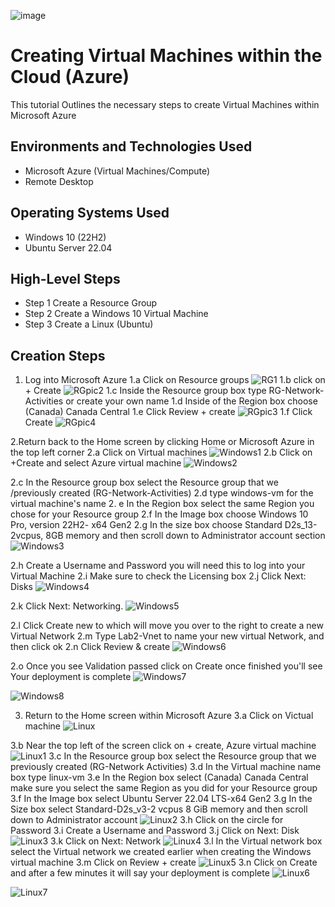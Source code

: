 <p align="center"> 

![image](https://github.com/user-attachments/assets/f419549f-105a-4acc-bbb0-e1e8d7640b3e)
</p>
<h1>Creating Virtual Machines within the Cloud (Azure)</h1>

This tutorial Outlines the necessary steps to create Virtual Machines within Microsoft Azure <br />




<h2>Environments and Technologies Used</h2>

- Microsoft Azure (Virtual Machines/Compute)
- Remote Desktop
<h2>Operating Systems Used </h2>

- Windows 10 (22H2)
- Ubuntu Server 22.04

<h2>High-Level Steps</h2>

- Step 1 Create a Resource Group
- Step 2 Create a Windows 10 Virtual Machine
- Step 3 Create a Linux (Ubuntu)


<h2>Creation Steps</h2>

1. Log into Microsoft Azure 1.a Click on Resource groups
![RG1](https://github.com/user-attachments/assets/33e1db8f-e218-45cc-82fd-ce185c2dc25c)
1.b click on + Create
![RGpic2](https://github.com/user-attachments/assets/57d1e2f4-b047-429a-8ceb-35c348662392)
1.c Inside the Resource group box type RG-Network-Activities or create your own name 1.d Inside of the Region box choose (Canada) Canada Central 1.e Click Review + create
![RGpic3](https://github.com/user-attachments/assets/007761e8-4cd6-4a7c-9445-7309f3c4f92e)
1.f Click Create
![RGpic4](https://github.com/user-attachments/assets/1ecb7e1b-32ae-4dc8-9c7f-0ed08d89717d)

2.Return back to the Home screen by clicking Home or Microsoft Azure in the top left corner 2.a Click on Virtual machines
![Windows1](https://github.com/user-attachments/assets/789e2887-05b3-414e-b057-aeacf7f30dc5)
2.b Click on +Create and select Azure virtual machine 
![Windows2](https://github.com/user-attachments/assets/2ab200f9-1e2e-43bc-a24a-6a6071759535)

2.c In the Resource group box select the Resource group that we /previously created (RG-Network-Activities) 2.d type windows-vm for the virtual machine's name 2. e In the Region box select the same Region you chose for your Resource group 2.f In the Image box choose Windows 10 Pro, version 22H2- x64 Gen2 2.g In the size box choose Standard D2s_13-2vcpus, 8GB memory and then scroll down to Administrator account section
![Windows3](https://github.com/user-attachments/assets/bcac51c7-c2a2-45ef-b41f-124044162aea)

2.h Create a Username and Password you will need this to log into your Virtual Machine 2.i Make sure to check the Licensing box 2.j Click Next: Disks
![Windows4](https://github.com/user-attachments/assets/3a9032ff-a82a-4612-a9e2-26494081773a)

2.k Click Next: Networking. 
![Windows5](https://github.com/user-attachments/assets/0900fa4b-e9da-49d3-9696-475bd19ef378)

2.l Click Create new to which will move you over to the right to create a new Virtual Network 2.m Type Lab2-Vnet to name your new virtual Network, and then click ok 2.n Click Review & create
![Windows6](https://github.com/user-attachments/assets/8d23203a-4f08-4790-9516-9754b57a0d6c)

2.o Once you see Validation passed click on Create 
once finished you'll see Your deployment is complete
![Windows7](https://github.com/user-attachments/assets/0b36fa7d-0d1e-4347-9675-7e2974de5dc2)

![Windows8](https://github.com/user-attachments/assets/de43cc8c-508d-4e21-87cb-e66887b3525e)

3. Return to the Home screen within Microsoft Azure 3.a Click on Victual machine
![Linux](https://github.com/user-attachments/assets/882253a8-b46a-4498-8c5d-5ddd889a2fe4)

3.b Near the top left of the screen click on + create, Azure virtual machine
![Linux1](https://github.com/user-attachments/assets/ff8bf459-595e-4f35-b77c-43a9e5a53928)
3.c In the Resource group box select the Resource group that we previously created (RG-Network Activities) 
3.d In the Virtual machine name box type linux-vm 3.e In the Region box select (Canada) Canada Central make sure you select the same Region as you did for your Resource group 3.f In the Image box select Ubuntu Server 22.04 LTS-x64 Gen2 3.g In the Size box select Standard-D2s_v3-2 vcpus 8 GiB memory and then scroll down to Administrator account
![Linux2](https://github.com/user-attachments/assets/9288f9f6-a7dd-4151-ac5c-23739a9b789f)
3.h Click on the circle for Password 3.i Create a Username and Password 3.j Click on Next: Disk
![Linux3](https://github.com/user-attachments/assets/ddb91de3-9da5-4e02-acec-12a695ed1a2e)
3.k Click on Next: Network
![Linux4](https://github.com/user-attachments/assets/41e02ce7-d5b1-4347-bf7e-4bf57b270b2d)
3.l In the Virtual network box select the Virtual network we created earlier when creating the Windows virtual machine 3.m Click on Review + create
![Linux5](https://github.com/user-attachments/assets/ba6a9123-2f79-4753-afba-0f178ec8c094)
3.n Click on Create and after a few minutes it will say your deployment is complete 
![Linux6](https://github.com/user-attachments/assets/e72f56eb-6e03-49ce-a64c-88819af32716)

![Linux7](https://github.com/user-attachments/assets/7d23e8a5-1200-42cb-a2f8-12d1eaa83fad)










